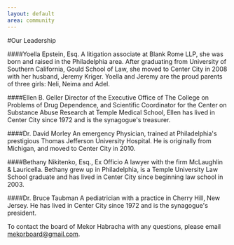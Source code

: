 ```yaml
---
layout: default
area: community
---
```


#Our Leadership

####Yoella Epstein, Esq.
A litigation associate at Blank Rome LLP, she was born and raised in the Philadelphia area. After graduating from University of Southern California, Gould School of Law, she moved to Center City in 2008 with her husband, Jeremy Kriger. Yoella and Jeremy are the proud parents of  three girls: Neli, Neima and Adel. 

####Ellen B. Geller
Director of the Executive Office of The College on Problems of Drug Dependence, and Scientific Coordinator for the Center on Substance Abuse Research at Temple Medical School, Ellen has lived in Center City since 1972 and is the synagogue's treasurer.

####Dr. David Morley
An emergency Physician, trained at Philadelphia's prestigious Thomas Jefferson University Hospital. He is originally from Michigan, and moved to Center City in 2010.   

####Bethany Nikitenko, Esq., Ex Officio 
A lawyer with the firm McLaughlin & Lauricella. Bethany grew up in Philadelphia, is a Temple University Law School graduate and has lived in Center City since beginning law school in 2003.

####Dr. Bruce Taubman
A pediatrician with a practice in Cherry Hill, New Jersey. He has lived in Center City since 1972 and is the synagogue's president.


To contact the board of Mekor Habracha with any questions, please email [mekorboard@gmail.com](mailto:mekorboard@gmail.com).
